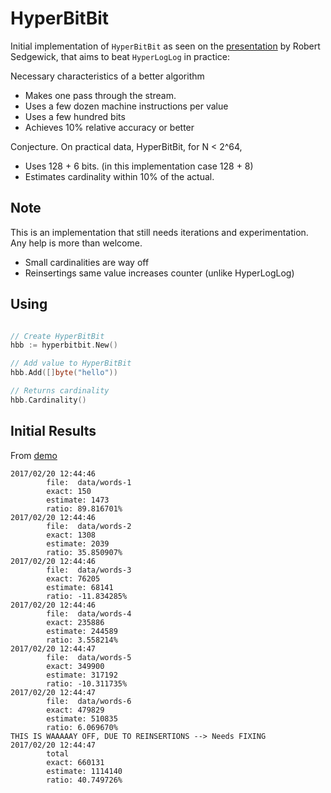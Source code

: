 # HyperBitBit
Initial implementation of `HyperBitBit` as seen on the [presentation](https://www.cs.princeton.edu/~rs/talks/AC11-Cardinality.pdf) by Robert Sedgewick, that aims to beat `HyperLogLog` in practice:

Necessary characteristics of a better algorithm
* Makes one pass through the stream.
* Uses a few dozen machine instructions per value
* Uses a few hundred bits
* Achieves 10% relative accuracy or better

Conjecture. On practical data, HyperBitBit, for N < 2^64,
* Uses 128 + 6 bits. (in this implementation case 128 + 8)
* Estimates cardinality within 10% of the actual.

## Note
This is an implementation that still needs iterations and experimentation. Any help is more than welcome.
* Small cardinalities are way off
* Reinsertings same value increases counter (unlike HyperLogLog)


## Using
```go

// Create HyperBitBit
hbb := hyperbitbit.New()

// Add value to HyperBitBit
hbb.Add([]byte("hello"))

// Returns cardinality
hbb.Cardinality()
```

## Initial Results
From [demo](hbbdemo/main.go)
```
2017/02/20 12:44:46
        file:  data/words-1
        exact: 150
        estimate: 1473
        ratio: 89.816701%
2017/02/20 12:44:46
        file:  data/words-2
        exact: 1308
        estimate: 2039
        ratio: 35.850907%
2017/02/20 12:44:46
        file:  data/words-3
        exact: 76205
        estimate: 68141
        ratio: -11.834285%
2017/02/20 12:44:46
        file:  data/words-4
        exact: 235886
        estimate: 244589
        ratio: 3.558214%
2017/02/20 12:44:47
        file:  data/words-5
        exact: 349900
        estimate: 317192
        ratio: -10.311735%
2017/02/20 12:44:47
        file:  data/words-6
        exact: 479829
        estimate: 510835
        ratio: 6.069670%
THIS IS WAAAAAY OFF, DUE TO REINSERTIONS --> Needs FIXING
2017/02/20 12:44:47
        total
        exact: 660131
        estimate: 1114140
        ratio: 40.749726%
 ```

